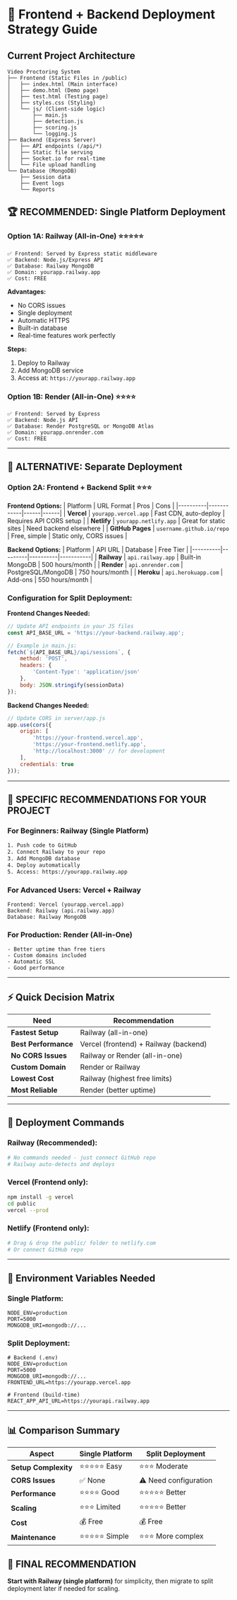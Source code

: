 # 🎯 Frontend + Backend Deployment Strategy Guide

## Current Project Architecture
```
Video Proctoring System
├── Frontend (Static Files in /public)
│   ├── index.html (Main interface)
│   ├── demo.html (Demo page)
│   ├── test.html (Testing page)
│   ├── styles.css (Styling)
│   └── js/ (Client-side logic)
│       ├── main.js
│       ├── detection.js
│       ├── scoring.js
│       └── logging.js
├── Backend (Express Server)
│   ├── API endpoints (/api/*)
│   ├── Static file serving
│   ├── Socket.io for real-time
│   └── File upload handling
└── Database (MongoDB)
    ├── Session data
    ├── Event logs
    └── Reports
```

## 🏆 RECOMMENDED: Single Platform Deployment

### Option 1A: Railway (All-in-One) ⭐⭐⭐⭐⭐
```
✅ Frontend: Served by Express static middleware
✅ Backend: Node.js/Express API
✅ Database: Railway MongoDB
✅ Domain: yourapp.railway.app
✅ Cost: FREE
```

**Advantages:**
- No CORS issues
- Single deployment
- Automatic HTTPS
- Built-in database
- Real-time features work perfectly

**Steps:**
1. Deploy to Railway
2. Add MongoDB service
3. Access at: `https://yourapp.railway.app`

### Option 1B: Render (All-in-One) ⭐⭐⭐⭐
```
✅ Frontend: Served by Express
✅ Backend: Node.js API  
✅ Database: Render PostgreSQL or MongoDB Atlas
✅ Domain: yourapp.onrender.com
✅ Cost: FREE
```

---

## 🔄 ALTERNATIVE: Separate Deployment

### Option 2A: Frontend + Backend Split ⭐⭐⭐

**Frontend Options:**
| Platform | URL Format | Pros | Cons |
|----------|------------|------|------|
| **Vercel** | `yourapp.vercel.app` | Fast CDN, auto-deploy | Requires API CORS setup |
| **Netlify** | `yourapp.netlify.app` | Great for static sites | Need backend elsewhere |
| **GitHub Pages** | `username.github.io/repo` | Free, simple | Static only, CORS issues |

**Backend Options:**
| Platform | API URL | Database | Free Tier |
|----------|---------|----------|-----------|
| **Railway** | `api.railway.app` | Built-in MongoDB | 500 hours/month |
| **Render** | `api.onrender.com` | PostgreSQL/MongoDB | 750 hours/month |
| **Heroku** | `api.herokuapp.com` | Add-ons | 550 hours/month |

### Configuration for Split Deployment:

**Frontend Changes Needed:**
```javascript
// Update API endpoints in your JS files
const API_BASE_URL = 'https://your-backend.railway.app';

// Example in main.js:
fetch(`${API_BASE_URL}/api/sessions`, {
    method: 'POST',
    headers: {
        'Content-Type': 'application/json'
    },
    body: JSON.stringify(sessionData)
});
```

**Backend Changes Needed:**
```javascript
// Update CORS in server/app.js
app.use(cors({
    origin: [
        'https://your-frontend.vercel.app',
        'https://your-frontend.netlify.app',
        'http://localhost:3000' // for development
    ],
    credentials: true
}));
```

---

## 🎯 SPECIFIC RECOMMENDATIONS FOR YOUR PROJECT

### For Beginners: Railway (Single Platform)
```bash
1. Push code to GitHub
2. Connect Railway to your repo  
3. Add MongoDB database
4. Deploy automatically
5. Access: https://yourapp.railway.app
```

### For Advanced Users: Vercel + Railway
```
Frontend: Vercel (yourapp.vercel.app)
Backend: Railway (api.railway.app) 
Database: Railway MongoDB
```

### For Production: Render (All-in-One)
```
- Better uptime than free tiers
- Custom domains included
- Automatic SSL
- Good performance
```

---

## ⚡ Quick Decision Matrix

| Need | Recommendation |
|------|----------------|
| **Fastest Setup** | Railway (all-in-one) |
| **Best Performance** | Vercel (frontend) + Railway (backend) |
| **No CORS Issues** | Railway or Render (all-in-one) |
| **Custom Domain** | Render or Railway |
| **Lowest Cost** | Railway (highest free limits) |
| **Most Reliable** | Render (better uptime) |

---

## 🚀 Deployment Commands

### Railway (Recommended):
```bash
# No commands needed - just connect GitHub repo
# Railway auto-detects and deploys
```

### Vercel (Frontend only):
```bash
npm install -g vercel
cd public
vercel --prod
```

### Netlify (Frontend only):
```bash
# Drag & drop the public/ folder to netlify.com
# Or connect GitHub repo
```

---

## 🔧 Environment Variables Needed

### Single Platform:
```env
NODE_ENV=production
PORT=5000
MONGODB_URI=mongodb://...
```

### Split Deployment:
```env
# Backend (.env)
NODE_ENV=production
PORT=5000
MONGODB_URI=mongodb://...
FRONTEND_URL=https://yourapp.vercel.app

# Frontend (build-time)
REACT_APP_API_URL=https://yourapi.railway.app
```

---

## 📊 Comparison Summary

| Aspect | Single Platform | Split Deployment |
|--------|----------------|------------------|
| **Setup Complexity** | ⭐⭐⭐⭐⭐ Easy | ⭐⭐⭐ Moderate |
| **CORS Issues** | ✅ None | ⚠️ Need configuration |
| **Performance** | ⭐⭐⭐⭐ Good | ⭐⭐⭐⭐⭐ Better |
| **Scaling** | ⭐⭐⭐ Limited | ⭐⭐⭐⭐⭐ Better |
| **Cost** | 💰 Free | 💰 Free |
| **Maintenance** | ⭐⭐⭐⭐⭐ Simple | ⭐⭐⭐ More complex |

## 🎯 FINAL RECOMMENDATION

**Start with Railway (single platform)** for simplicity, then migrate to split deployment later if needed for scaling.
